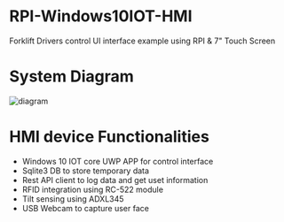 # RPI-Windows10IOT-HMI
Forklift Drivers control UI interface example using RPI &amp; 7" Touch Screen

# System Diagram
![diagram](https://github.com/chace1989/RPI-Windows10IOT-HMI/blob/master/Network%20Diagram.png)

# HMI device Functionalities
- Windows 10 IOT core UWP APP for control interface
- Sqlite3 DB to store temporary data
- Rest API client to log data and get uset information
- RFID integration using RC-522 module
- Tilt sensing using ADXL345
- USB Webcam to capture user face

